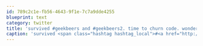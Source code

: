 ```yaml
---
id: 789c2c1e-fb56-4643-9f1e-7c7a9dde4255
blueprint: text
category: twitter
title: 'survived #geekbeers and #geekbeers2. time to churn code. wonder if @micaknnibbs is out there. # nightowl'
caption: 'survived <span class="hashtag hashtag_local">#<a href="http://tweettemp.darylchymko.ca/?tag=geekbeers">geekbeers</a> and <span class="hashtag hashtag_local">#<a href="http://tweettemp.darylchymko.ca/?tag=geekbeers2">geekbeers2</a>. time to churn code. wonder if @micaknnibbs is out there. # nightowl'
---
```

